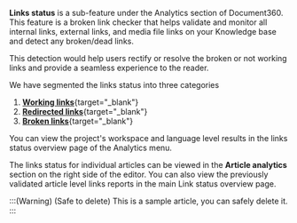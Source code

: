 **Links status** is a sub-feature under the Analytics section of Document360. This feature is a broken link checker that helps validate and monitor all internal links, external links, and media file links on your Knowledge base and detect any broken/dead links. 

This detection would help users rectify or resolve the broken or not working links and provide a seamless experience to the reader.

We have segmented the links status into three categories
1. [**Working links**](https://api.document360.net/api/Analytics/GetLinkStatus/200){target="_blank"}
2. [**Redirected links**](https://api.document360.net/api/Analytics/GetLinkStatus/301){target="_blank"}
3. [**Broken links**](https://api.document360.net/api/Analytics/GetLinkStatus/404){target="_blank"}

You can view the project's workspace and language level results in the links status overview page of the Analytics menu.

The links status for individual articles can be viewed in the **Article analytics** section on the right side of the editor. You can also view the previously validated article level links reports in the main Link status overview page.

:::(Warning) (Safe to delete)
This is a sample article, you can safely delete it.
:::
